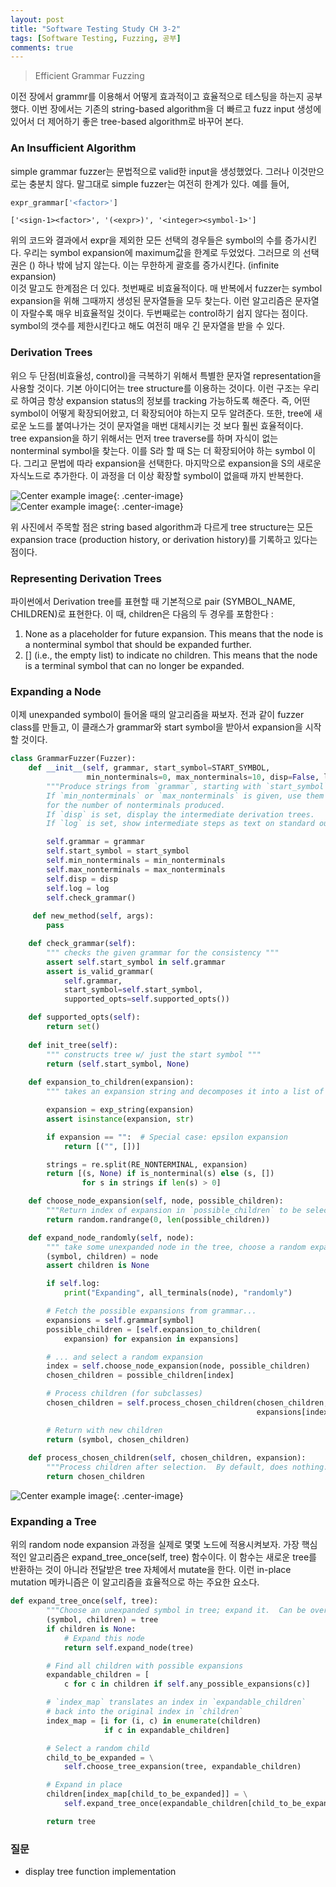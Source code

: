 ```yaml
---
layout: post
title: "Software Testing Study CH 3-2"
tags: [Software Testing, Fuzzing, 공부]
comments: true
---
```


> Efficient Grammar Fuzzing  

이전 장에서 grammr를 이용해서 어떻게 효과적이고 효율적으로 테스팅을 하는지 공부했다. 이번 장에서는 기존의 string-based algorithm을 더 빠르고 fuzz input 생성에 있어서 더 제어하기 좋은 tree-based algorithm로 바꾸어 본다.  

### An Insufficient Algorithm  
simple grammar fuzzer는 문법적으로 valid한 input을 생성했었다. 그러나 이것만으로는 충분치 않다. 말그대로 simple fuzzer는 여전히 한계가 있다. 예를 들어, 
~~~python
expr_grammar['<factor>']
~~~
~~~
['<sign-1><factor>', '(<expr>)', '<integer><symbol-1>']
~~~
위의 코드와 결과에서 expr을 제외한 모든 선택의 경우들은 symbol의 수를 증가시킨다. 우리는 symbol expansion에 maximum값을 한계로 두었었다. 그러므로 <factor>의 선택권은 (<expr>) 하나 밖에 남지 않는다. 이는 무한하게 괄호를 증가시킨다. (infinite expansion)  
이것 말고도 한계점은 더 있다. 첫번째로 비효율적이다. 매 반복에서 fuzzer는 symbol expansion을 위해 그때까지 생성된 문자열들을 모두 찾는다. 이런 알고리즘은 문자열이 자랄수록 매우 비효율적일 것이다. 두번째로는 control하기 쉽지 않다는 점이다. symbol의 갯수를 제한시킨다고 해도 여전히 매우 긴 문자열을 받을 수 있다.  

### Derivation Trees  
위으 두 단점(비효율성, control)을 극복하기 위해서 특별한 문자열 representation을 사용할 것이다. 기본 아이디어는 tree structure를 이용하는 것이다. 이런 구조는 우리로 하여금 항상 expansion status의 정보를 tracking 가능하도록 해준다. 즉, 어떤 symbol이 어떻게 확장되어왔고, 더 확장되어야 하는지 모두 알려준다. 또한, tree에 새로운 노드를 붙여나가는 것이 문자열을 매번 대체시키는 것 보다 훨씬 효율적이다.  
tree expansion을 하기 위해서는 먼저 tree traverse를 하며 자식이 없는 nonterminal symbol을 찾는다. 이를 S라 할 때 S는 더 확장되어야 하는 symbol 이다. 그리고 문법에 따라 expansion을 선택한다. 마지막으로 expansion을 S의 새로운 자식노드로 추가한다. 이 과정을 더 이상 확장할 symbol이 없을때 까지 반복한다.  

![Center example image](https://user-images.githubusercontent.com/35067611/62006019-4138a780-b176-11e9-9395-d2aa5ac4dacb.png "Center"){: .center-image}  
![Center example image](https://user-images.githubusercontent.com/35067611/62006026-544b7780-b176-11e9-837a-f423fc8a921a.png "Center"){: .center-image}  

위 사진에서 주목할 점은 string based algorithm과 다르게 tree structure는 모든 expansion trace (production history, or derivation history)를 기록하고 있다는 점이다.  

### Representing Derivation Trees  
파이썬에서 Derivation tree를 표현할 때 기본적으로 pair (SYMBOL_NAME, CHILDREN)로 표현한다. 이 때, children은 다음의 두 경우를 포함한다 :  
1. None as a placeholder for future expansion. This means that the node is a nonterminal symbol that should be expanded further.  
2. [] (i.e., the empty list) to indicate no children. This means that the node is a terminal symbol that can no longer be expanded.  

### Expanding a Node  
이제 unexpanded symbol이 들어올 때의 알고리즘을 짜보자. 전과 같이 fuzzer class를 만들고, 이 클래스가 grammar와 start symbol을 받아서 expansion을 시작할 것이다.  
~~~python
class GrammarFuzzer(Fuzzer):
    def __init__(self, grammar, start_symbol=START_SYMBOL,
                 min_nonterminals=0, max_nonterminals=10, disp=False, log=False):
        """Produce strings from `grammar`, starting with `start_symbol`.
        If `min_nonterminals` or `max_nonterminals` is given, use them as limits 
        for the number of nonterminals produced.  
        If `disp` is set, display the intermediate derivation trees.
        If `log` is set, show intermediate steps as text on standard output."""

        self.grammar = grammar
        self.start_symbol = start_symbol
        self.min_nonterminals = min_nonterminals
        self.max_nonterminals = max_nonterminals
        self.disp = disp
        self.log = log
        self.check_grammar()
    
     def new_method(self, args):
        pass

    def check_grammar(self):
        """ checks the given grammar for the consistency """
        assert self.start_symbol in self.grammar
        assert is_valid_grammar(
            self.grammar,
            start_symbol=self.start_symbol,
            supported_opts=self.supported_opts())

    def supported_opts(self):
        return set()
    
    def init_tree(self):
        """ constructs tree w/ just the start symbol """
        return (self.start_symbol, None)
    
    def expansion_to_children(expansion):
        """ takes an expansion string and decomposes it into a list of derivation trees """

        expansion = exp_string(expansion)
        assert isinstance(expansion, str)

        if expansion == "":  # Special case: epsilon expansion
            return [("", [])]

        strings = re.split(RE_NONTERMINAL, expansion)
        return [(s, None) if is_nonterminal(s) else (s, [])
                for s in strings if len(s) > 0]

    def choose_node_expansion(self, node, possible_children):
        """Return index of expansion in `possible_children` to be selected.  Defaults to random."""
        return random.randrange(0, len(possible_children))

    def expand_node_randomly(self, node):
        """ take some unexpanded node in the tree, choose a random expansion, and return the new tree """
        (symbol, children) = node
        assert children is None

        if self.log:
            print("Expanding", all_terminals(node), "randomly")

        # Fetch the possible expansions from grammar...
        expansions = self.grammar[symbol]
        possible_children = [self.expansion_to_children(
            expansion) for expansion in expansions]

        # ... and select a random expansion
        index = self.choose_node_expansion(node, possible_children)
        chosen_children = possible_children[index]

        # Process children (for subclasses)
        chosen_children = self.process_chosen_children(chosen_children,
                                                       expansions[index])

        # Return with new children
        return (symbol, chosen_children)
    
    def process_chosen_children(self, chosen_children, expansion):
        """Process children after selection.  By default, does nothing."""
        return chosen_children
~~~

![Center example image](https://user-images.githubusercontent.com/35067611/62006447-932ffc00-b17b-11e9-8653-f52ff6ea5d93.png "Center"){: .center-image}

### Expanding a Tree  
위의 random node expansion 과정을 실제로 몇몇 노드에 적용시켜보자. 가장 핵심적인 알고리즘은 expand_tree_once(self, tree) 함수이다. 이 함수는 새로운 tree를 반환하는 것이 아니라 전달받은 tree 자체에서 mutate을 한다. 이런 in-place mutation 메카니즘은 이 알고리즘을 효율적으로 하는 주요한 요소다.  
~~~python
def expand_tree_once(self, tree):
        """Choose an unexpanded symbol in tree; expand it.  Can be overloaded in subclasses."""
        (symbol, children) = tree
        if children is None:
            # Expand this node
            return self.expand_node(tree)

        # Find all children with possible expansions
        expandable_children = [
            c for c in children if self.any_possible_expansions(c)]

        # `index_map` translates an index in `expandable_children`
        # back into the original index in `children`
        index_map = [i for (i, c) in enumerate(children)
                     if c in expandable_children]

        # Select a random child
        child_to_be_expanded = \
            self.choose_tree_expansion(tree, expandable_children)

        # Expand in place
        children[index_map[child_to_be_expanded]] = \
            self.expand_tree_once(expandable_children[child_to_be_expanded])

        return tree
~~~

### 질문  
- display tree function implementation  